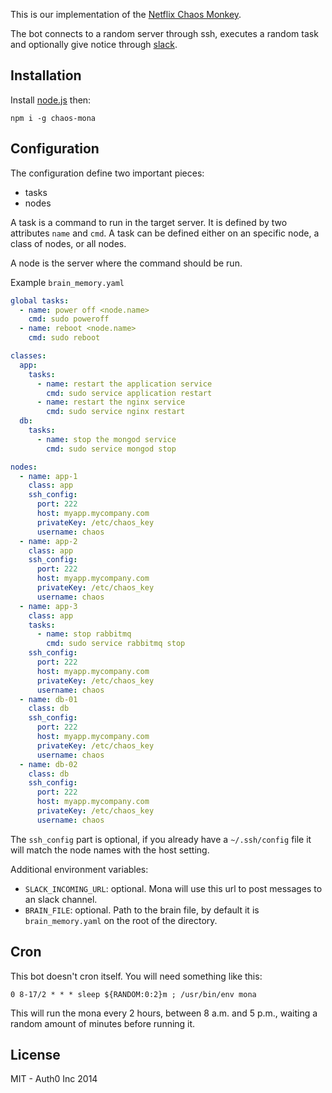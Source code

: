 This is our implementation of the [Netflix Chaos Monkey](http://techblog.netflix.com/2012/07/chaos-monkey-released-into-wild.html).

The bot connects to a random server through ssh, executes a random task and optionally give notice through [slack](http://slack.com).

## Installation

Install [node.js](http://nodejs.org/) then:

~~~
npm i -g chaos-mona
~~~

## Configuration

The configuration define two important pieces:
- tasks
- nodes

A task is a command to run in the target server. It is defined by two attributes `name` and `cmd`. A task can be defined either on an specific node, a class of nodes, or all nodes.

A node is the server where the command should be run.

Example `brain_memory.yaml`

```yaml
global tasks:
  - name: power off <node.name>
    cmd: sudo poweroff
  - name: reboot <node.name>
    cmd: sudo reboot

classes:
  app:
    tasks:
      - name: restart the application service
        cmd: sudo service application restart
      - name: restart the nginx service
        cmd: sudo service nginx restart
  db:
    tasks:
      - name: stop the mongod service
        cmd: sudo service mongod stop

nodes:
  - name: app-1
    class: app
    ssh_config:
      port: 222
      host: myapp.mycompany.com
      privateKey: /etc/chaos_key
      username: chaos
  - name: app-2
    class: app
    ssh_config:
      port: 222
      host: myapp.mycompany.com
      privateKey: /etc/chaos_key
      username: chaos
  - name: app-3
    class: app
    tasks:
      - name: stop rabbitmq
        cmd: sudo service rabbitmq stop
    ssh_config:
      port: 222
      host: myapp.mycompany.com
      privateKey: /etc/chaos_key
      username: chaos
  - name: db-01
    class: db
    ssh_config:
      port: 222
      host: myapp.mycompany.com
      privateKey: /etc/chaos_key
      username: chaos
  - name: db-02
    class: db
    ssh_config:
      port: 222
      host: myapp.mycompany.com
      privateKey: /etc/chaos_key
      username: chaos
```

The `ssh_config` part is optional, if you already have a `~/.ssh/config` file it will match the node names with the host setting.

Additional environment variables:

-  `SLACK_INCOMING_URL`: optional. Mona will use this url to post messages to an slack channel.
-  `BRAIN_FILE`: optional. Path to the brain file, by default it is `brain_memory.yaml` on the root of the directory.

## Cron

This bot doesn't cron itself. You will need something like this:

```
0 8-17/2 * * * sleep ${RANDOM:0:2}m ; /usr/bin/env mona
```

This will run the mona every 2 hours, between 8 a.m. and 5 p.m., waiting a random amount of minutes before running it.

## License

MIT - Auth0 Inc 2014
